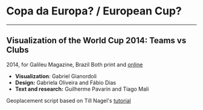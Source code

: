 # Copa da Europa? / European Cup?
-------------------------------------------------------------------
## Visualization of the World Cup 2014: Teams vs Clubs
2014, for Galileu Magazine, Brazil
Both print and [online](http://revistagalileu.globo.com/Multimidia/Infograficos/noticia/2014/06/copa-da-europa.html)

* **Visualization**: Gabriel Gianordoli 
* **Design:** Gabriela Oliveira and Fábio Dias
* **Text and research:** Guilherme Pavarin and Tiago Mali

Geoplacement script based on Till Nagel's [tutorial](http://btk.tillnagel.com/tutorials/geo-tagging-placemaker.html)